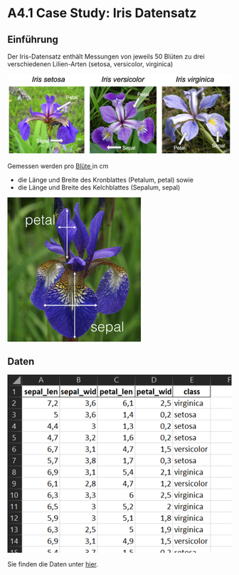 # A4.1 Case Study: Iris Datensatz



## Einführung

Der Iris-Datensatz enthält Messungen von jeweils 50 Blüten zu drei verschiedenen Lilien-Arten (setosa, versicolor, virginica)

![Download](a4.1-case-study-iris-datensatz.assets/Download.png)

Gemessen werden  pro [Blüte ](https://de.wikipedia.org/wiki/Bl%C3%BCte)in cm&#x20;

* die Länge und Breite des Kronblattes (Petalum, petal) sowie&#x20;
* die Länge und Breite des Kelchblattes (Sepalum, sepal)



![image (190)](a4.1-case-study-iris-datensatz.assets/image_messung.png)

## Daten

![image-20211209101425856](a4.1-case-study-iris-datensatz.assets/image-20211209101425856.png)



Sie finden die Daten unter [hier](https://syncandshare.lrz.de/getlink/fiQ2FaNXp3TX9QMrDtqDZdoq/Iris.xlsx).

